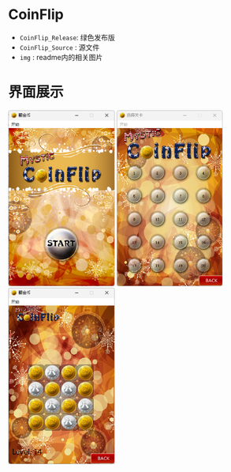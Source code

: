 # CoinFlip

- `CoinFlip_Release`: 绿色发布版
- `CoinFlip_Source`  : 源文件
- `img` : readme内的相关图片



# 界面展示

<img src="./img/image-20231018172915103.png" alt="image-20231018172915103" style="zoom:67%;" />

<img src="./img/image-20231018175425448.png" alt="image-20231018175425448" style="zoom:67%;" />

<img src="./img/image-20231018175441656.png" alt="image-20231018175441656" style="zoom:67%;" />
